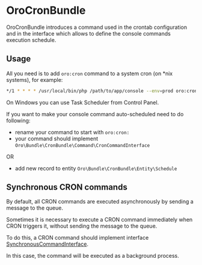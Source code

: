 # OroCronBundle

OroCronBundle introduces a command used in the crontab configuration and in the interface which allows to define the console commands execution schedule.

## Usage

All you need is to add `oro:cron` command to a system cron (on *nix systems), for example:

``` bash
*/1 * * * * /usr/local/bin/php /path/to/app/console --env=prod oro:cron >> /dev/null
```

On Windows you can use Task Scheduler from Control Panel.

If you want to make your console command auto-scheduled need to do following:

 - rename your command to start with `oro:cron:`
 - your command should implement `Oro\Bundle\CronBundle\Command\CronCommandInterface`
 
OR

- add new record to entity `Oro\Bundle\CronBundle\Entity\Schedule`

## Synchronous CRON commands

By default, all CRON commands are executed asynchronously by sending a message to the queue.

Sometimes it is necessary to execute a CRON command immediately when CRON triggers it, without sending the message to the queue.

To do this, a CRON command should implement interface [SynchronousCommandInterface](./Command/SynchronousCommandInterface.php).

In this case, the command will be executed as a background process.
